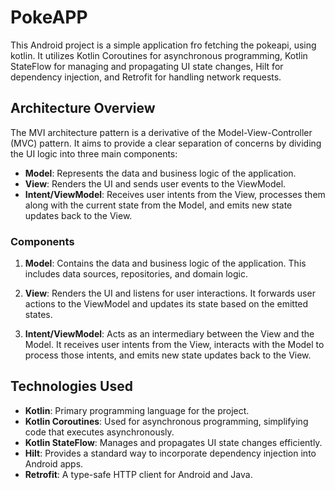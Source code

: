 # PokeAPP

This Android project is a simple application fro fetching the pokeapi, using kotlin. It utilizes Kotlin Coroutines for asynchronous programming, Kotlin StateFlow for managing and propagating UI state changes, Hilt for dependency injection, and Retrofit for handling network requests.

## Architecture Overview

The MVI architecture pattern is a derivative of the Model-View-Controller (MVC) pattern. It aims to provide a clear separation of concerns by dividing the UI logic into three main components:

- **Model**: Represents the data and business logic of the application.
- **View**: Renders the UI and sends user events to the ViewModel.
- **Intent/ViewModel**: Receives user intents from the View, processes them along with the current state from the Model, and emits new state updates back to the View.

### Components

1. **Model**: Contains the data and business logic of the application. This includes data sources, repositories, and domain logic.
   
2. **View**: Renders the UI and listens for user interactions. It forwards user actions to the ViewModel and updates its state based on the emitted states.

3. **Intent/ViewModel**: Acts as an intermediary between the View and the Model. It receives user intents from the View, interacts with the Model to process those intents, and emits new state updates back to the View.

## Technologies Used

- **Kotlin**: Primary programming language for the project.
- **Kotlin Coroutines**: Used for asynchronous programming, simplifying code that executes asynchronously.
- **Kotlin StateFlow**: Manages and propagates UI state changes efficiently.
- **Hilt**: Provides a standard way to incorporate dependency injection into Android apps.
- **Retrofit**: A type-safe HTTP client for Android and Java.
